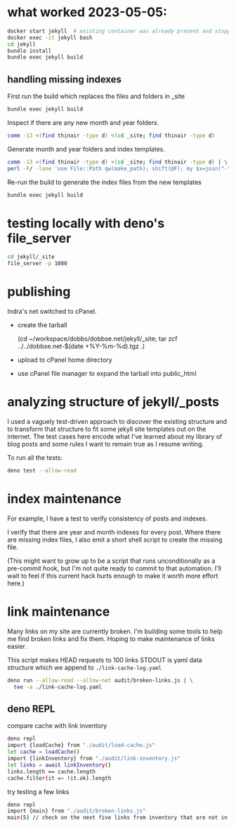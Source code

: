 # what worked 2023-05-05:

``` bash
docker start jekyll  # existing container was already present and stopped
docker exec -it jekyll bash
cd jekyll
bundle install
bundle exec jekyll build
```

## handling missing indexes

First run the build which replaces the files and folders in _site

``` bash
bundle exec jekyll build
```

Inspect if there are any new month and year folders.

``` bash
comm -13 <(find thinair -type d) <(cd _site; find thinair -type d)
```

Generate month and year folders and index templates.

``` bash
comm -13 <(find thinair -type d) <(cd _site; find thinair -type d) | \
perl -F/ -lane 'use File::Path qw(make_path); shift(@F); my $x=join("-", @F); my $FH=qq{./$_/index.html}; make_path($_); open(FH, ">",$FH); print FH "---\n", "layout: periodic\n", $x=~/-/ ? "month" : "year", qq{: "$x"\n}, "---"'
```

Re-run the build to generate the index files from the new templates

``` bash
bundle exec jekyll build
```

# testing locally with deno's file_server
``` bash
cd jekyll/_site
file_server -p 1080
```

# publishing

Indra's net switched to cPanel.

- create the tarball

    (cd ~/workspace/dobbs/dobbse.net/jekyll/_site;
     tar zcf ../../dobbse.net-$(date +%Y-%m-%d).tgz .)

- upload to cPanel home directory
- use cPanel file manager to expand the tarball into public_html

# analyzing structure of jekyll/_posts

I used a vaguely test-driven approach to discover the existing
structure and to transform that structure to fit some jekyll site
templates out on the internet. The test cases here encode what I've
learned about my library of blog posts and some rules I want to remain
true as I resume writing.

To run all the tests:
``` bash
deno test --allow-read
```

# index maintenance

For example, I have a test to verify consistency of posts and indexes.

I verify that there are year and month indexes for every post. Where
there are missing index files, I also emit a short shell script to
create the missing file.

(This might want to grow up to be a script that runs unconditionally
as a pre-commit hook, but I'm not quite ready to commit to that
automation. I'll wait to feel if this current hack hurts enough to
make it worth more effort here.)

# link maintenance

Many links on my site are currently broken. I'm building some tools to
help me find broken links and fix them. Hoping to make maintenance of
links easier.

This script makes HEAD requests to 100 links STDOUT is yaml data
structure which we append to `./link-cache-log.yaml`

``` bash
deno run --allow-read --allow-net audit/broken-links.js | \
  tee -a ./link-cache-log.yaml
```

## deno REPL

compare cache with link inventory

``` bash
deno repl
import {loadCache} from "./audit/load-cache.js"
let cache = loadCache()
import {linkInventory} from "./audit/link-inventory.js"
let links = await linkInventory()
links.length == cache.length
cache.filter(it => !it.ok).length
```

try testing a few links

``` bash
deno repl
import {main} from "./audit/broken-links.js"
main(5) // check on the next five links from inventory that are not in cache
```
